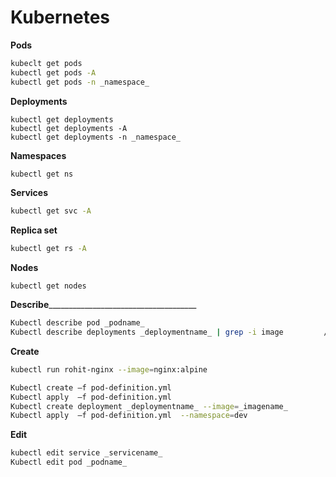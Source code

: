 # Kubernetes

**Pods**
```bash
kubeclt get pods 
kubectl get pods -A
kubectl get pods -n _namespace_
```
**Deployments**
```kube
kubectl get deployments
kubectl get deployments -A
kubectl get deployments -n _namespace_
```
**Namespaces**
```bash
kubectl get ns
```
**Services**
```bash
kubectl get svc -A
```
**Replica set**
```bash
kubectl get rs -A
```
**Nodes**
```kube
kubectl get nodes
```


**Describe**_____________________________________ 
```bash
Kubectl describe pod _podname_
Kubectl describe deployments _deploymentname_ | grep -i image         //extract what image has been used
```

**Create** 
```bash
kubectl run rohit-nginx --image=nginx:alpine                                       //create pod

Kubectl create –f pod-definition.yml                                               //create deployment ,kubernetes pods  
Kubectl apply  –f pod-definition.yml                                               //create deployment ,kubernetes , mainly with files 
Kubectl create deployment _deploymentname_ --image=_imagename_                     //create deployment one line deployment creation 
Kubectl apply  –f pod-definition.yml  --namespace=dev                              //create deployment in particular namespace 
```

**Edit** 
```bash
kubectl edit service _servicename_
Kubectl edit pod _podname_ 
```
